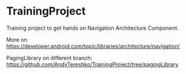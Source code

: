 # TrainingProject

Training project to get hands on Navigation Architecture Component. 

More on https://developer.android.com/topic/libraries/architecture/navigation/

PagingLibrary on different branch:
https://github.com/AndyTereshko/TrainingProject/tree/pagingLibrary
